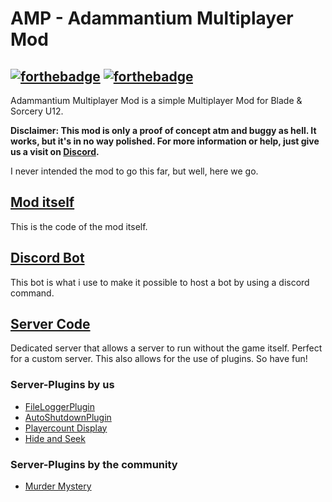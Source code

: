 # AMP - Adammantium Multiplayer Mod
[![forthebadge](https://forthebadge.com/images/badges/code-sucks-it-works.svg)](https://forthebadge.com)
[![forthebadge](https://forthebadge.com/images/badges/not-a-bug-a-feature.svg)](https://forthebadge.com)
---------
Adammantium Multiplayer Mod is a simple Multiplayer Mod for Blade &amp; Sorcery U12.

**Disclaimer: This mod is only a proof of concept atm and buggy as hell. It works, but it's in no way polished.
For more information or help, just give us a visit on [Discord](https://discord.gg/TdMy59ccfC).**

I never intended the mod to go this far, but well, here we go.

## [Mod itself](https://github.com/AdammantiumMultiplayer/AMP)
This is the code of the mod itself.
## [Discord Bot](https://github.com/AdammantiumMultiplayer/Discord-Hosting-Bot)
This bot is what i use to make it possible to host a bot by using a discord command.
## [Server Code](https://github.com/AdammantiumMultiplayer/Server)
Dedicated server that allows a server to run without the game itself. Perfect for a custom server.
This also allows for the use of plugins. So have fun!
### Server-Plugins by us
- [FileLoggerPlugin](https://github.com/AdammantiumMultiplayer/FileLoggerPlugin)
- [AutoShutdownPlugin](https://github.com/AdammantiumMultiplayer/AutoShutdownPlugin)
- [Playercount Display](https://github.com/AdammantiumMultiplayer/AMP-Playercount)
- [Hide and Seek](https://github.com/AdammantiumMultiplayer/AMP-Hide-and-Seek)

### Server-Plugins by the community
- [Murder Mystery](https://github.com/LJPCODESTUDIO/MurderMystery)
